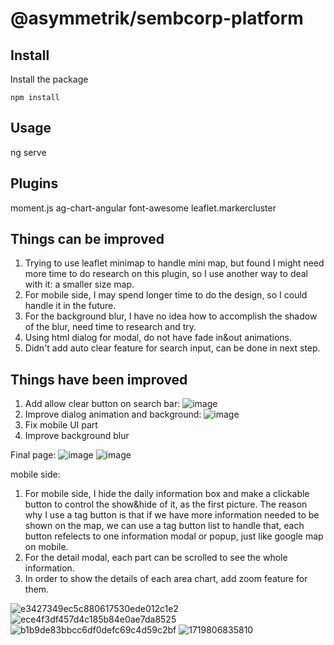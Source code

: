 # @asymmetrik/sembcorp-platform

## Install
Install the package
```
npm install
```

## Usage
ng serve

## Plugins
moment.js
ag-chart-angular
font-awesome
leaflet.markercluster


## Things can be improved
1. Trying to use leaflet minimap to handle mini map, but found I might need more time to do research on this plugin, so I use another way to deal with it: a smaller size map.
2. For mobile side, I may spend longer time to do the design, so I could handle it in the future.
3. For the background blur, I have no idea how to accomplish the shadow of the blur, need time to research and try.
4. Using html dialog for modal, do not have fade in&out animations.
5. Didn't add auto clear feature for search input, can be done in next step.

## Things have been improved
1. Add allow clear button on search bar:
![image](https://github.com/karlHuang123/Sembcorp-platform-repo/assets/81177242/44a83e92-08aa-4f86-9fa9-2ca3586316e3)
2. Improve dialog animation and background:
![image](https://github.com/karlHuang123/Sembcorp-platform-repo/assets/81177242/fd3503ef-e041-4530-92b6-0a74fe3b5d0b)
3. Fix mobile UI part
4. Improve background blur

Final page:
![image](https://github.com/karlHuang123/dc-text-repo/assets/81177242/543f1435-c1a7-4295-9a74-1af6e584b87d)
![image](https://github.com/karlHuang123/dc-text-repo/assets/81177242/64cce606-def6-4db1-9fcc-77b1dcb6b00a)

mobile side:

1. For mobile side, I hide the daily information box and make a clickable button to control the show&hide of it, as the first picture. The reason why I use a tag button is that if we have more information needed to be shown on the map, we can use a tag button list to handle that, each button refelects to one information modal or popup, just like google map on mobile.
2. For the detail modal, each part can be scrolled to see the whole information.
3. In order to show the details of each area chart, add zoom feature for them.

![e3427349ec5c880617530ede012c1e2](https://github.com/karlHuang123/Sembcorp-platform-repo/assets/81177242/f900b9ee-41ec-49d8-aec1-40fce418d56e)![ece4f3df457d4c185b84e0ae7da8525](https://github.com/karlHuang123/Sembcorp-platform-repo/assets/81177242/8caffb73-bf0c-444b-a32d-25fe29ab6c32)![b1b9de83bbcc6df0defc69c4d59c2bf](https://github.com/karlHuang123/Sembcorp-platform-repo/assets/81177242/f8ccf97a-a0d7-4055-addf-3d9d5c490312)
![1719806835810](https://github.com/karlHuang123/Sembcorp-platform-repo/assets/81177242/5b64dfa4-baf3-41fc-a490-1ba30d992e4e)




